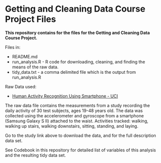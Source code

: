 Getting and Cleaning Data Course Project Files
=====

**This repository contains for the files for the Getting and Cleaning Data Course Project.**

Files in:
* README.md
* run_analysis.R - R code for downloading, cleaning, and finding the means of the raw data.
* tidy_data.txt - a comma delimited file which is the output from run_analysis.R

Raw Data used:
* [Human Activity Recognition Using Smartphone - UCI](http://archive.ics.uci.edu/ml/datasets/Human+Activity+Recognition+Using+Smartphones)

The raw data file contains the measurements from a study recording the daily activity of 30 test subjects, ages 19-48 years old. The data was collected using the accelerometer and gyroscope from a smartphone (Samsung Galaxy S II) attached to the waist. Activities tracked: walking, walking up stairs, walking downstairs, sitting, standing, and laying.

Go to the study link above to download the data, and for the full description data set.

See Codebook in this repository for detailed list of variables of this analysis and the resulting tidy data set.



